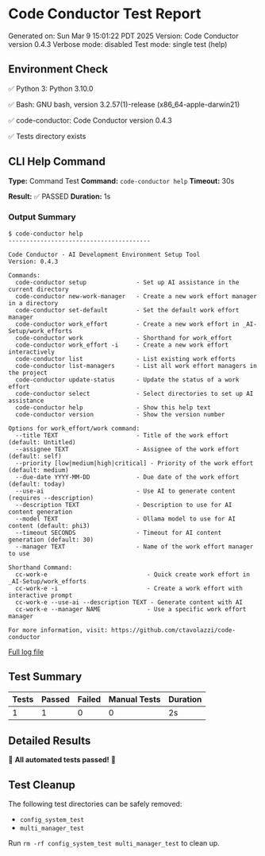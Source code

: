 # Code Conductor Test Report
Generated on: Sun Mar  9 15:01:22 PDT 2025
Version: Code Conductor version 0.4.3
Verbose mode: disabled
Test mode: single test (help)

## Environment Check
✅ Python 3: Python 3.10.0

✅ Bash: GNU bash, version 3.2.57(1)-release (x86_64-apple-darwin21)

✅ code-conductor: Code Conductor version 0.4.3

✅ Tests directory exists

## CLI Help Command
**Type:** Command Test
**Command:** `code-conductor help`
**Timeout:** 30s

**Result:** ✅ PASSED
**Duration:** 1s
### Output Summary
```
$ code-conductor help
----------------------------------------

Code Conductor - AI Development Environment Setup Tool
Version: 0.4.3

Commands:
  code-conductor setup              - Set up AI assistance in the current directory
  code-conductor new-work-manager   - Create a new work effort manager in a directory
  code-conductor set-default        - Set the default work effort manager
  code-conductor work_effort        - Create a new work effort in _AI-Setup/work_efforts
  code-conductor work               - Shorthand for work_effort
  code-conductor work_effort -i     - Create a new work effort interactively
  code-conductor list               - List existing work efforts
  code-conductor list-managers      - List all work effort managers in the project
  code-conductor update-status      - Update the status of a work effort
  code-conductor select             - Select directories to set up AI assistance
  code-conductor help               - Show this help text
  code-conductor version            - Show the version number

Options for work_effort/work command:
  --title TEXT                      - Title of the work effort (default: Untitled)
  --assignee TEXT                   - Assignee of the work effort (default: self)
  --priority [low|medium|high|critical] - Priority of the work effort (default: medium)
  --due-date YYYY-MM-DD             - Due date of the work effort (default: today)
  --use-ai                          - Use AI to generate content (requires --description)
  --description TEXT                - Description to use for AI content generation
  --model TEXT                      - Ollama model to use for AI content (default: phi3)
  --timeout SECONDS                 - Timeout for AI content generation (default: 30)
  --manager TEXT                    - Name of the work effort manager to use

Shorthand Command:
  cc-work-e                            - Quick create work effort in _AI-Setup/work_efforts
  cc-work-e -i                         - Create a work effort with interactive prompt
  cc-work-e --use-ai --description TEXT - Generate content with AI
  cc-work-e --manager NAME             - Use a specific work effort manager

For more information, visit: https://github.com/ctavolazzi/code-conductor
```

[Full log file](test_reports/CLI_Help_Command_2025-03-09_15-01-22.log)

## Test Summary

| Tests | Passed | Failed | Manual Tests | Duration |
|-------|--------|--------|-------------|----------|
| 1 | 1 | 0 | 0 | 2s |

## Detailed Results

🎉 **All automated tests passed!** 🎉

## Test Cleanup
The following test directories can be safely removed:
- `config_system_test`
- `multi_manager_test`

Run `rm -rf config_system_test multi_manager_test` to clean up.
